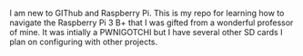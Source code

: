 I am new to GIThub and Raspberry Pi. This is my repo for learning how to navigate the Raspberry Pi 3 B+ that I was gifted from a wonderful professor of mine. It was intially a PWNIGOTCHI but I have several other SD cards I plan on configuring with other projects. 
